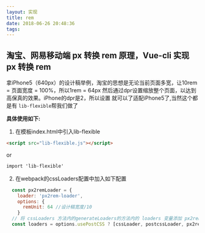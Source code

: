 ```yaml
---
layout: 实现
title: rem
date: 2018-06-26 20:48:36
tags:
---
```


## 淘宝、网易移动端 px 转换 rem 原理，Vue-cli 实现 px 转换 rem

拿iPhone5（640px）的设计稿举例，淘宝的思想是无论当前页面多宽，让10rem = 页面宽度 = 100%，所以1rem = 64px 然后通过dpr设置缩放整个页面，以达到高保真的效果。iPhone的dpr是2，所以设置  <meta name="viewport" content="initial-scale=0.5, maximum-scale=0.5, minimum-scale=0.5, user-scalable=no"> 就可以了适配iPhone5了,当然这个都是有 `lib-flexible`帮我们做了

**具体使用如下:**

1. 在模板index.html中引入lib-flexible
```html
<script src="lib-flexible.js"></script>
```
 or
```html
import 'lib-flexible'
```
2. 在webpack的cssLoaders配置中加入如下配置
```javascript
  const px2remLoader = {
    loader: 'px2rem-loader',
    options: {
      remUnit: 64 //设计稿宽度/10
    }
  // 将 cssLoaders 方法内的generateLoaders的方法内的 loaders 变量添加 px2remLoader 
  const loaders = options.usePostCSS ? [cssLoader, postcssLoader, px2remLoader, lessLoader ] : [cssLoader, px2remLoader, lessLoader ]
```

